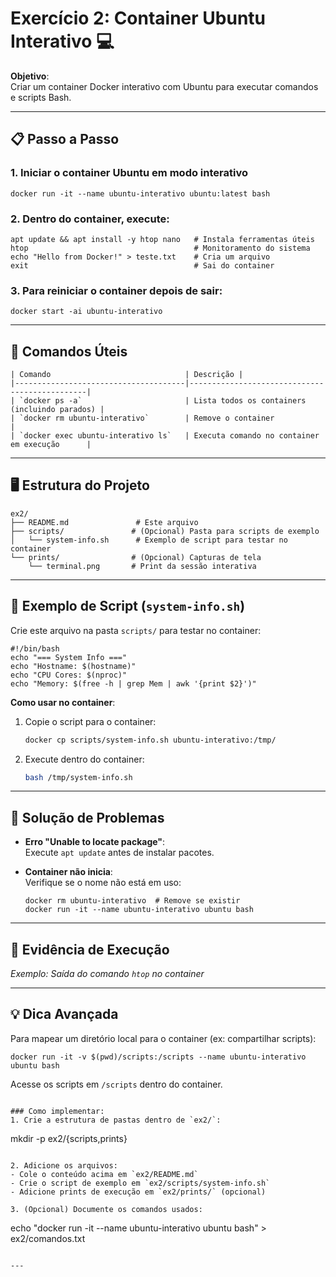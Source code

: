 # Exercício 2: Container Ubuntu Interativo 💻

**Objetivo**:  
Criar um container Docker interativo com Ubuntu para executar comandos e scripts Bash.

---

## 📋 Passo a Passo

### 1. Iniciar o container Ubuntu em modo interativo
```
docker run -it --name ubuntu-interativo ubuntu:latest bash
```

### 2. Dentro do container, execute:
```
apt update && apt install -y htop nano   # Instala ferramentas úteis
htop                                     # Monitoramento do sistema
echo "Hello from Docker!" > teste.txt    # Cria um arquivo
exit                                     # Sai do container
```

### 3. Para reiniciar o container depois de sair:
```
docker start -ai ubuntu-interativo
```

---

## 📌 Comandos Úteis
```
| Comando                              | Descrição |
|--------------------------------------|-----------------------------------------------|
| `docker ps -a`                       | Lista todos os containers (incluindo parados) |
| `docker rm ubuntu-interativo`        | Remove o container                            |
| `docker exec ubuntu-interativo ls`   | Executa comando no container em execução      |
```

---

## 🖥️ Estrutura do Projeto
```
ex2/
├── README.md               # Este arquivo
├── scripts/               # (Opcional) Pasta para scripts de exemplo
│   └── system-info.sh      # Exemplo de script para testar no container
└── prints/                # (Opcional) Capturas de tela
    └── terminal.png       # Print da sessão interativa
```

---

## 📝 Exemplo de Script (`system-info.sh`)
Crie este arquivo na pasta `scripts/` para testar no container:
```
#!/bin/bash
echo "=== System Info ==="
echo "Hostname: $(hostname)"
echo "CPU Cores: $(nproc)"
echo "Memory: $(free -h | grep Mem | awk '{print $2}')"
```
**Como usar no container**:
1. Copie o script para o container:
   ```bash
   docker cp scripts/system-info.sh ubuntu-interativo:/tmp/
   ```
2. Execute dentro do container:
   ```bash
   bash /tmp/system-info.sh
   ```

---

## 🚨 Solução de Problemas
- **Erro "Unable to locate package"**:  
  Execute `apt update` antes de instalar pacotes.

- **Container não inicia**:  
  Verifique se o nome não está em uso:
  ```
  docker rm ubuntu-interativo  # Remove se existir
  docker run -it --name ubuntu-interativo ubuntu bash
  ```

---

## 📸 Evidência de Execução

*Exemplo: Saída do comando `htop` no container*

---

## 💡 Dica Avançada
Para mapear um diretório local para o container (ex: compartilhar scripts):
```
docker run -it -v $(pwd)/scripts:/scripts --name ubuntu-interativo ubuntu bash
```
Acesse os scripts em `/scripts` dentro do container.

```

### Como implementar:
1. Crie a estrutura de pastas dentro de `ex2/`:
   ```
   mkdir -p ex2/{scripts,prints}
   ```

2. Adicione os arquivos:
   - Cole o conteúdo acima em `ex2/README.md`
   - Crie o script de exemplo em `ex2/scripts/system-info.sh`
   - Adicione prints de execução em `ex2/prints/` (opcional)

3. (Opcional) Documente os comandos usados:
   ```
   echo "docker run -it --name ubuntu-interativo ubuntu bash" > ex2/comandos.txt
   ```

---

